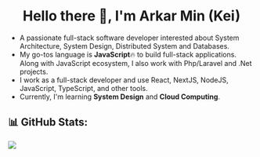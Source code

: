 <h1 align="center">
  Hello there 👋, I'm Arkar Min (Kei)
</h1>

- A passionate full-stack software developer interested about System Architecture, System Design, Distributed System and Databases.
- My go-tos language is **JavaScript**🔥 to build full-stack applications. Along with JavaScript ecosystem, I also work with Php/Laravel and .Net projects.
- I work as a full-stack developer and use React, NextJS, NodeJS, JavaScript, TypeScript, and other tools.
- Currently, I'm learning **System Design** and **Cloud Computing**.

## 📊 GitHub Stats:
![](https://github-readme-stats.vercel.app/api/top-langs/?username=Kei-K23&theme=dark&hide_border=false&include_all_commits=false&count_private=false&layout=compact)
